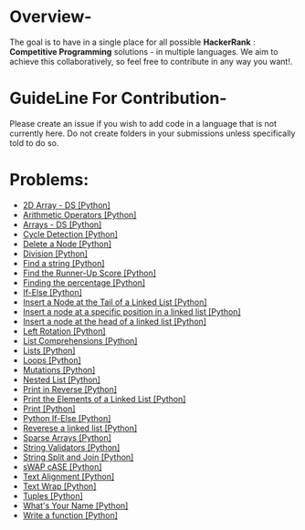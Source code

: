 # Overview-
The goal is to have in a single place for all possible **HackerRank** : **Competitive Programming** solutions - in multiple languages. We aim to achieve this collaboratively, so feel free to contribute in any way you want!.

# GuideLine For Contribution-
Please create an issue if you wish to add code in a language that is not currently here. Do not create folders in your submissions unless specifically told to do so.

# Problems:
- [2D Array - DS [Python]](2D_Array-DS.py)
- [Arithmetic Operators [Python]](Arithmetic_Operators.py)
- [Arrays - DS [Python]](Arrays-DS.py)
- [Cycle Detection [Python]](Cycle_Detection.py)
- [Delete a Node [Python]](Delete_a_Node.py)
- [Division [Python]](Python-Division.py)
- [Find a string [Python]](Find_a_string.py)
- [Find the Runner-Up Score [Python]](Find_the_Runner-Up_Score.py)
- [Finding the percentage [Python]](Finding_the_percentage.py)
- [If-Else [Python]](Python_If-Else.py)
- [Insert a Node at the Tail of a Linked List [Python]](Insert_a_Node_at_the_Tail_of_a_Linked-List.py)
- [Insert a node at a specific position in a linked list [Python]](Insert_a_node_at_a_specific_position_in_a_linked_list.py)
- [Insert a node at the head of a linked list [Python]](Insert_a_node_at_the_head_of_a_linked_list.py)
- [Left Rotation [Python]](Left_Rotation.py)
- [List Comprehensions [Python]](List-Comprehensions.py)
- [Lists [Python]](Lists.py)
- [Loops [Python]](Loops.py)
- [Mutations [Python]](Mutations.py)
- [Nested List [Python]](Nested-List.py)
- [Print in Reverse [Python]](Print_in_Reverse.py)
- [Print the Elements of a Linked List [Python]](Print_the_Elements_of_a_Linked-List.py)
- [Print [Python]](Python-Print.cpp)
- [Python If-Else [Python]](Python_If-Else.py)
- [Reverese a linked list [Python]](Reverse_a_linked_list.py)
- [Sparse Arrays [Python]](Sparse_Arrays.py)
- [String Validators [Python]](String-Validators.py)
- [String Split and Join [Python]](String_Split_and_Join.py)
- [sWAP cASE [Python]](sWAP_cASE.py)
- [Text Alignment [Python]](Text_Alignment.py)
- [Text Wrap [Python]](Text_Wrap.py)
- [Tuples [Python]](Tuples.py)
- [What's Your Name [Python]](Whats_Your_Name.py)
- [Write a function [Python]](Write_a_function.py)
